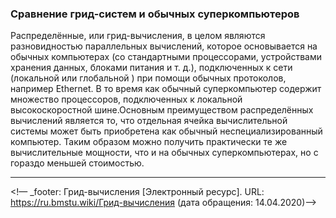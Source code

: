 ### **Сравнение грид-систем и обычных суперкомпьютеров**
Распределённые, или грид-вычисления, в целом являются разновидностью параллельных вычислений, которое основывается на обычных компьютерах (со стандартными процессорами, устройствами хранения данных, блоками питания и т. д.), подключенных к сети (локальной  или глобальной ) при помощи обычных протоколов, например Ethernet. В то время как обычный суперкомпьютер содержит множество процессоров, подключенных к локальной высокоскоростной шине.Основным преимуществом распределённых вычислений является то, что отдельная ячейка вычислительной системы может быть приобретена как обычный неспециализированный компьютер. Таким образом можно получить практически те же вычислительные мощности, что и на обычных суперкомпьютерах, но с гораздо меньшей стоимостью. 
***
<!— _footer: Грид-вычисления [Электронный ресурс]. URL: https://ru.bmstu.wiki/Грид-вычисления (дата обращения: 14.04.2020)-->
